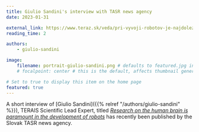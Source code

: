 ```yaml
---
title: Giulio Sandini's interview with TASR news agency
date: 2023-01-31

external_link: https://www.teraz.sk/veda/pri-vyvoji-robotov-je-najdolezitejs/691145-clanok.html
reading_time: 2

authors:
    - giulio-sandini

image:
    filename: portrait-giulio-sandini.png # defaults to featured.jpg in the post's folder
    # focalpoint: center # this is the default, affects thumbnail generation

# Set to true to display this item on the home page
featured: true
---
```

A short interview of
[Giulio Sandini]({{% relref "/authors/giulio-sandini" %}}),
TERAIS Scientific Lead Expert,
titled
[<cite>Research on the human brain is paramount in the development of robots</cite>](https://www.teraz.sk/veda/pri-vyvoji-robotov-je-najdolezitejs/691145-clanok.html)
has recently been published by the Slovak TASR news agency.

<!--more-->
